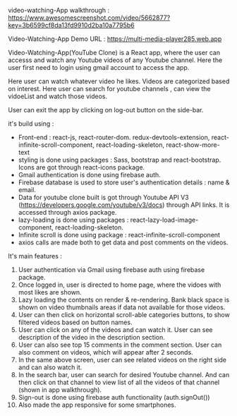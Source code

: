video-watching-App walkthrough : https://www.awesomescreenshot.com/video/5662877?key=3b6599cf8da13fd9910d2ba10a7795b6

Video-Watching-App Demo URL : https://multi-media-player285.web.app

Video-Watching-App(YouTube Clone) is a React app, where the user can accesss and watch any Youtube videos of any Youtube channel. Here the user first need to login using gmail account to access the app. 

Here user can watch whatever video he likes. Videos are categorized based on interest. Here user can search for youtube channels , can view the vidoeList and watch those videos.

 User can exit the app by clicking on log-out button on the side-bar. 

it's build using : 

* Front-end : react-js, react-router-dom. redux-devtools-extension, react-infinite-scroll-component, react-loading-skeleton, react-show-more-text
* styling is done using packages : Sass, bootstrap and react-bootstrap. Icons are got through react-icons package.
* Gmail authentication is done using firebase auth. 
* Firebase database is used to store user's authentication details : name & email. 
* Data for youtube clone built is got through Youtube API V3 (https://developers.google.com/youtube/v3/docs) through API links. It is accessed through axios package. 
* lazy-loading is done using packages : react-lazy-load-image-component, react-loading-skeleton.
* Infinite scroll is done using package : react-infinite-scroll-component
* axios calls are made both to get data and post comments on the videos. 

It's main features : 

1. User authentication via Gmail using firebase auth using firebase package. 
2. Once logged in, user is directed to home page, where the vidoes with most likes are shown. 
3. Lazy loading the contents on render & re-rendering. Bank black space is shown on video thumbnails areas if data not available for those videos. 
4. User can then click on horizontal scroll-able categories buttons, to show filtered videos based on button names.
5. User can click on any of the videos and can watch it. User can see description of the video in the description section. 
6. User can also see top 15 comments in the comment section. User can also comment on videos, which will appear after 2 seconds.
7. In the same above screen, user can see related videos on the right side and can also watch it. 
8. In the search bar, user can search for desired Youtube channel. And can then click on that channel to view list of all the videos of that channel (shown in app walkthrough).
9. Sign-out is done using firebase auth functionality (auth.signOut())
10. Also made the app responsive for some smartphones.
